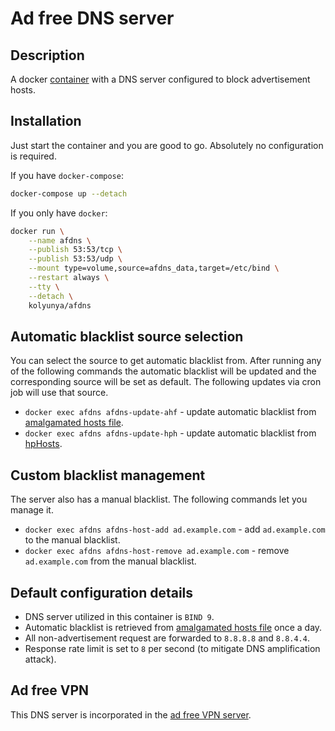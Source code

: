 # Ad free DNS server

## Description
A docker [container](https://hub.docker.com/r/kolyunya/afdns/) with a DNS server configured to block advertisement hosts.

## Installation
Just start the container and you are good to go. Absolutely no configuration is required.

If you have `docker-compose`:
```sh
docker-compose up --detach
```

If you only have `docker`:
```sh
docker run \
    --name afdns \
    --publish 53:53/tcp \
    --publish 53:53/udp \
    --mount type=volume,source=afdns_data,target=/etc/bind \
    --restart always \
    --tty \
    --detach \
    kolyunya/afdns
```

## Automatic blacklist source selection
You can select the source to get automatic blacklist from. After running any of the following commands the automatic blacklist will be updated and the corresponding source will be set as default. The following updates via cron job will use that source.

* `docker exec afdns afdns-update-ahf` - update automatic blacklist from [amalgamated hosts file](https://github.com/StevenBlack/hosts).
* `docker exec afdns afdns-update-hph` - update automatic blacklist from [hpHosts](http://hosts-file.net/).

## Custom blacklist management
The server also has a manual blacklist. The following commands let you manage it.
* `docker exec afdns afdns-host-add ad.example.com` -  add `ad.example.com` to the manual blacklist.
* `docker exec afdns afdns-host-remove ad.example.com` - remove `ad.example.com` from the manual blacklist.

## Default configuration details
* DNS server utilized in this container is `BIND 9`.
* Automatic blacklist is retrieved from [amalgamated hosts file](https://github.com/StevenBlack/hosts) once a day.
* All non-advertisement request are forwarded to `8.8.8.8` and `8.8.4.4`.
* Response rate limit is set to `8` per second (to mitigate DNS amplification attack).

## Ad free VPN
This DNS server is incorporated in the [ad free VPN server](https://github.com/Kolyunya/afvpn).
